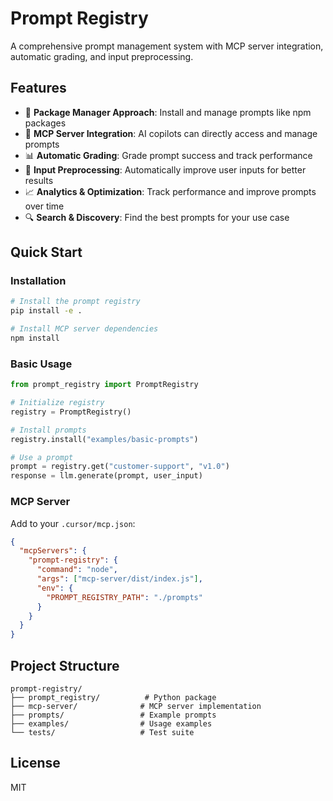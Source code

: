 # Prompt Registry

A comprehensive prompt management system with MCP server integration, automatic grading, and input preprocessing.

## Features

- 🚀 **Package Manager Approach**: Install and manage prompts like npm packages
- 🧠 **MCP Server Integration**: AI copilots can directly access and manage prompts
- 📊 **Automatic Grading**: Grade prompt success and track performance
- 🔄 **Input Preprocessing**: Automatically improve user inputs for better results
- 📈 **Analytics & Optimization**: Track performance and improve prompts over time
- 🔍 **Search & Discovery**: Find the best prompts for your use case

## Quick Start

### Installation

```bash
# Install the prompt registry
pip install -e .

# Install MCP server dependencies
npm install
```

### Basic Usage

```python
from prompt_registry import PromptRegistry

# Initialize registry
registry = PromptRegistry()

# Install prompts
registry.install("examples/basic-prompts")

# Use a prompt
prompt = registry.get("customer-support", "v1.0")
response = llm.generate(prompt, user_input)
```

### MCP Server

Add to your `.cursor/mcp.json`:

```json
{
  "mcpServers": {
    "prompt-registry": {
      "command": "node",
      "args": ["mcp-server/dist/index.js"],
      "env": {
        "PROMPT_REGISTRY_PATH": "./prompts"
      }
    }
  }
}
```

## Project Structure

```
prompt-registry/
├── prompt_registry/          # Python package
├── mcp-server/              # MCP server implementation
├── prompts/                 # Example prompts
├── examples/                # Usage examples
└── tests/                   # Test suite
```

## License

MIT
